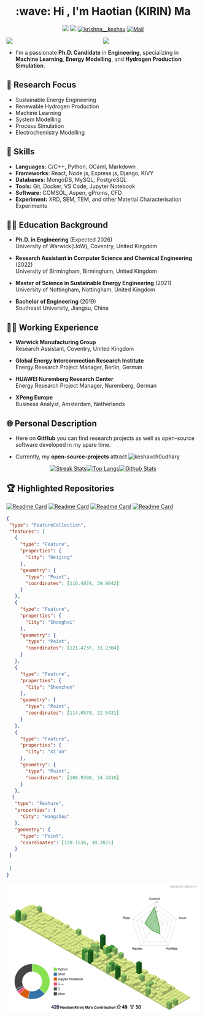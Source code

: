 <h1 align="center">:wave: Hi , I'm Haotian (KIRIN) Ma  </h1>


<div  align="center">    

[![](https://img.shields.io/badge/linkedin-%230077B5.svg?&style=for-the-badge&logo=linkedin&logoColor=white)](https://www.linkedin.com/in/htma/) 
[![](https://img.shields.io/badge/twitter-%230077B5.svg?&style=for-the-badge&logo=twitter&logoColor=white)](https://twitter.com/mahaotian10) 
<a href="https://github.com/TSdreamer/TSdreamer/blob/main/Haotian (Kirin) Ma_2023.07.pdf" target="blank"><img src="https://img.shields.io/badge/Portfolio_-000?style=for-the-badge&logo=ko-fi&logoColor=gold" alt="krishna__keshav" /></a> 
<a href="mailto:HaotianTeemo@outlook.com" target="blank"><img src="https://img.shields.io/badge/Reach_to_me_via_Mail_-000?style=for-the-badge&logo=gmail&logoColor=pink" alt="Mail" /></a> 
</div>


<div style="display: flex; justify-content: space-between; align-items: flex-end;">
  <img src="https://baltictransportjournal.com/assets/files/news/hydrogen-produksjon-ny-eng.gif" width="400" />
  <img src="https://i.imgur.com/JlXPELW.jpg" width="400" /> 
</div>

- I'm a passionate **Ph.D. Candidate** in **Engineering**, specializing in **Machine Learning**, **Energy Modelling**, and **Hydrogen Production Simulation**.

## 🔬 Research Focus

- Sustainable Energy Engineering
- Renewable Hydrogen Production
- Machine Learning
- System Modelling
- Process Simulation
- Electrochemistry Modelling
  
## 🔧 Skills
- **Languages:** C/C++, Python, OCaml, Markdown
- **Frameworks:** React, Node.js, Express.js, Django, KIVY
- **Databases:** MongoDB, MySQL, PostgreSQL
- **Tools:** Git, Docker, VS Code, Jupyter Notebook
- **Software:** COMSOL, Aspen, gProms, CFD 
- **Experiment:** XRD, SEM, TEM, and other Material Characterisation Experiments
  
## :man_student: Education Background

- **Ph.D. in Engineering** (Expected 2026)  
  University of Warwick(UoW), Coventry, United Kingdom

- **Research Assistant in Computer Science and Chemical Engineering** (2022)  
  University of Birmingham, Birmingham, United Kingdom

- **Master of Science in Sustainable Energy Engineering** (2021)  
  University of Nottingham, Nottingham, United Kingdom
  
- **Bachelor of Engineering** (2019)  
  Southeast University, Jiangsu, China 


## :man_judge: Working Experience

- **Warwick Manufacturing Group**      
  Research Assistant, Coventry, United Kingdom

- **Global Energy Interconnection Research Institute**   
  Energy Research Project Manager, Berlin, German

- **HUAWEI Nuremberg Research Center**   
  Energy Research Project Manager, Nuremberg, German
  
- **XPeng Europe**    
  Business Analyst, Amsterdam, Netherlands

## 🌐 Personal Description

- Here on **GitHub** you can find research projects as well as open-source software developed in my spare time.

- Currently, my **open-source-projects** attract   <img src="https://komarev.com/ghpvc/?username=TSdreamer&label=Profile%20Views&color=0e75b6&style=flat" alt="keshavch0udhary" /> </p>


<p align="center">
    <div style="display: flex; justify-content: center;">

 <a href="https://github.com/TSdreamer">
    <img src="https://github-readme-streak-stats.herokuapp.com/?user=TSdreamer&theme=gruvbox&hide_border=true&stroke=0000&background=060A0CD0" alt="Streak Stats" height="225px">
 </a>
  <a href="https://github.com/TSdreamer">
    <img src="https://github-readme-stats.vercel.app/api/top-langs/?username=davidstutz&theme=gruvbox&show_icons=true" alt="Top Langs" height="225px">
  </a>
  <a href="https://github.com/TSdreamer">
    <img src="https://github-readme-stats.vercel.app/api/?username=TSdreamer&theme=gruvbox&show_icons=true&hide_border=true&stroke=0000&background=060A0CD0" alt="Github Stats"  height="248px">
 </a>
    </div>
</p>


## :trophy: Highlighted Repositories
[![Readme Card](https://github-readme-stats.vercel.app/api/pin/?username=TSdreamer&repo=Machine_Learning_MEA_Optimization&layout=compact&theme=dark)]( https://github.com/TSdreamer/Machine_Learning_MEA_Optimization)
[![Readme Card](https://github-readme-stats.vercel.app/api/pin/?username=TSdreamer&repo=Gradient-Boosting-Tree&layout=compact&theme=dark)](https://github.com/TSdreamer/Gradient-Boosting-Tree)
[![Readme Card](https://github-readme-stats.vercel.app/api/pin/?username=TSdreamer&repo=awesome-machine-learning&layout=compact&theme=dark)](https://github.com/TSdreamer/awesome-machine-learning)
[![Readme Card](https://github-readme-stats.vercel.app/api/pin/?username=TS-energy&repo=Simscape-Battery-Library&layout=compact&theme=dark)](https://github.com/TS-energy/Simscape-Battery-Library)


<!-- Belarus - My Home-->
  
 ```geojson
{
  "type": "FeatureCollection",
  "features": [
    {
      "type": "Feature",
      "properties": {
        "City": "Beijing"
      },
      "geometry": {
        "type": "Point",
        "coordinates": [116.4074, 39.9042]
      }
    },
    {
      "type": "Feature",
      "properties": {
        "City": "Shanghai"
      },
      "geometry": {
        "type": "Point",
        "coordinates": [121.4737, 31.2304]
      }
    },
    {
      "type": "Feature",
      "properties": {
        "City": "Shenzhen"
      },
      "geometry": {
        "type": "Point",
        "coordinates": [114.0579, 22.5431]
      }
    },
    {
      "type": "Feature",
      "properties": {
        "City": "Xi'an"
      },
      "geometry": {
        "type": "Point",
        "coordinates": [108.9398, 34.3416]
      }
    },
   {
    "type": "Feature",
    "properties": {
      "City": "Hangzhou"
    },
    "geometry": {
      "type": "Point",
      "coordinates": [120.1536, 30.2875]
    }
  }

  ]
}

```






<!--   profile-green-animate -->
![](./profile-green-animate.svg)

